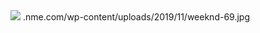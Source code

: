 <img src= 'https://www.nme.com/wp-content/uploads/2019/11/weeknd-696x442.jpg'>
.nme.com/wp-content/uploads/2019/11/weeknd-69.jpg
